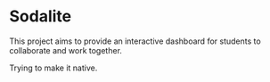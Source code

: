 # Sodalite
This project aims to provide an interactive dashboard for students to collaborate and work together.

Trying to make it native.